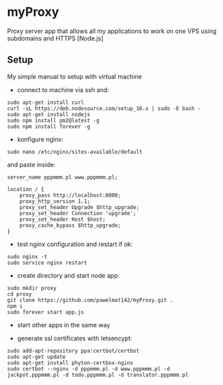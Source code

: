 # myProxy
Proxy server app that allows all my applications to work on one VPS using subdomains and HTTPS [Node.js]

## Setup
My simple manual to setup with virtual machine

- connect to machine via ssh and:
```
sudo apt-get install curl
curl -sL https://deb.nodesource.com/setup_16.x | sudo -E bash -
sudo apt-get install nodejs
sudo npm install pm2@latest -g
sudo npm install forever -g
```

- konfigure nginx:
```
sudo nano /etc/nginx/sites-available/default
```
and paste inside:
```
server_name pppmmm.pl www.pppmmm.pl;

location / {
	proxy_pass http://localhost:8000;
	proxy_http_version 1.1;
	proxy_set_header Upgrade $http_upgrade;
	proxy_set_header Connection 'upgrade';
	proxy_set_header Host $host;
	proxy_cache_bypass $http_upgrade;
}
```


- test nginx configuration and restart if ok:
```
sudo nginx -t
sudo service nginx restart
```


- create directory and start node app:
```
sudo mkdir proxy
cd proxy
git clone https://github.com/pawelmat142/myProxy.git .
npm i
sudo forever start app.js
```

- start other apps in the same way

- generate ssl certificates with letsencypt:
```
sudo add-apt-repository ppa:certbot/certbot
sudo apt-get update
sudo apt-get install phyton-certbox-nginx
sudo certbot --nginx -d pppmmm.pl -d www.pppmmm.pl -d jackpot.pppmmm.pl -d todo.pppmmm.pl -d translator.pppmmm.pl
```